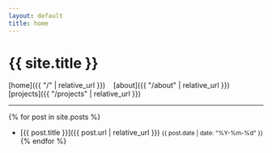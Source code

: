 ```yaml
---
layout: default
title: home
---
```


# {{ site.title }}

[home]({{ "/" | relative_url }}) &nbsp;&nbsp; [about]({{ "/about" | relative_url }}) &nbsp;&nbsp; [projects]({{ "/projects" | relative_url }})

---

{% for post in site.posts %}
- [{{ post.title }}]({{ post.url | relative_url }}) <small>{{ post.date | date: "%Y-%m-%d" }}</small>
{% endfor %}